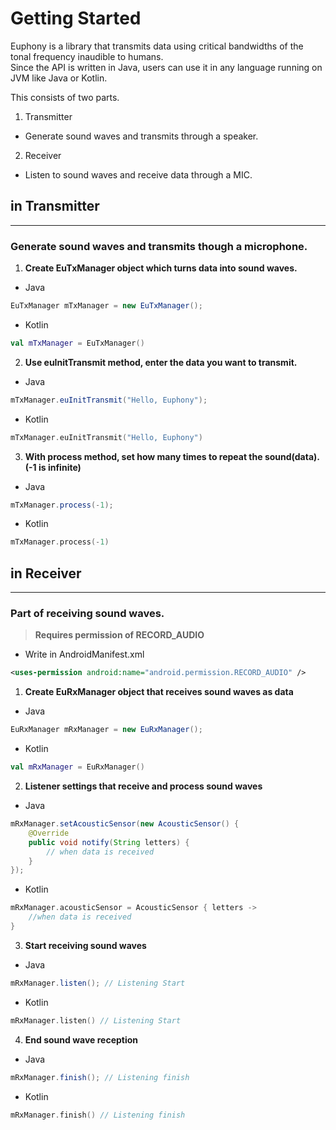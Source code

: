 # Getting Started

Euphony is a library that transmits data using critical bandwidths of the tonal frequency inaudible to humans.  
Since the API is written in Java, users can use it in any language running on JVM like Java or Kotlin.

This consists of two parts.

1) Transmitter
 - Generate sound waves and transmits through a speaker.
2) Receiver
 - Listen to sound waves and receive data through a MIC.
 
## in Transmitter

---

### Generate sound waves and transmits though a microphone.

1. **Create EuTxManager object which turns data into sound waves.**
- Java

```java
EuTxManager mTxManager = new EuTxManager();
```

- Kotlin

```kotlin
val mTxManager = EuTxManager()
```

2. **Use euInitTransmit method, enter the data you want to transmit.**
- Java

```java
mTxManager.euInitTransmit("Hello, Euphony");
```

- Kotlin

```kotlin
mTxManager.euInitTransmit("Hello, Euphony")
```

3. **With process method, set how many times to repeat the sound(data). (-1 is infinite)**
- Java

```java
mTxManager.process(-1);
```

- Kotlin

```kotlin
mTxManager.process(-1)
```

## in Receiver

---

### Part of receiving sound waves.

> **Requires permission of RECORD_AUDIO**

- Write in AndroidManifest.xml

```xml
<uses-permission android:name="android.permission.RECORD_AUDIO" />
```

1. **Create EuRxManager object that receives sound waves as data**
- Java

```java
EuRxManager mRxManager = new EuRxManager();
```

- Kotlin

```kotlin
val mRxManager = EuRxManager()
```

2. **Listener settings that receive and process sound waves**
- Java

```java
mRxManager.setAcousticSensor(new AcousticSensor() {
	@Override
	public void notify(String letters) {
		// when data is received
	}
});
```

- Kotlin

```kotlin
mRxManager.acousticSensor = AcousticSensor { letters ->
	//when data is received
}
```

3. **Start receiving sound waves**
- Java

```java
mRxManager.listen(); // Listening Start
```

- Kotlin

```kotlin
mRxManager.listen() // Listening Start
```

4. **End sound wave reception**
- Java

```java
mRxManager.finish(); // Listening finish
```

- Kotlin

```kotlin
mRxManager.finish() // Listening finish
```

